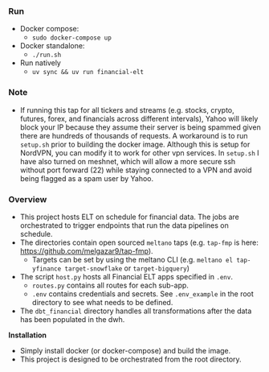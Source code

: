 ### Run
- Docker compose:
  - `sudo docker-compose up`
- Docker standalone:
  - `./run.sh`
- Run natively
  - `uv sync && uv run financial-elt`

### Note
- If running this tap for all tickers and streams (e.g. stocks, crypto, futures, forex, and financials across different intervals), Yahoo will likely block your IP because they assume their server is being spammed given there are hundreds of thousands of requests. A workaround is to run `setup.sh` prior to building the docker image. Although this is setup for NordVPN, you can modify it to work for other vpn services. In `setup.sh` I have also turned on meshnet, which will allow a more secure ssh without port forward (22) while staying connected to a VPN and avoid being flagged as a spam user by Yahoo.

### Overview
- This project hosts ELT on schedule for financial data. The jobs are orchestrated to trigger endpoints that run the data pipelines on schedule.
- The directories contain open sourced `meltano` taps (e.g. `tap-fmp` is here: https://github.com/melgazar9/tap-fmp).
  - Targets can be set by using the meltano CLI (e.g. `meltano el tap-yfinance target-snowflake` or `target-bigquery`)
- The script `host.py` hosts all Financial ELT apps specified in `.env`.
  - `routes.py` contains all routes for each sub-app.
  - `.env` contains credentials and secrets. See `.env_example` in the root directory to see what needs to be defined.
- The `dbt_financial` directory handles all transformations after the data has been populated in the dwh.

**Installation**
  - Simply install docker (or docker-compose) and build the image.
  - This project is designed to be orchestrated from the root directory.